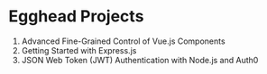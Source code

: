 # Egghead Projects

1. Advanced Fine-Grained Control of Vue.js Components
1. Getting Started with Express.js
1. JSON Web Token (JWT) Authentication with Node.js and Auth0
